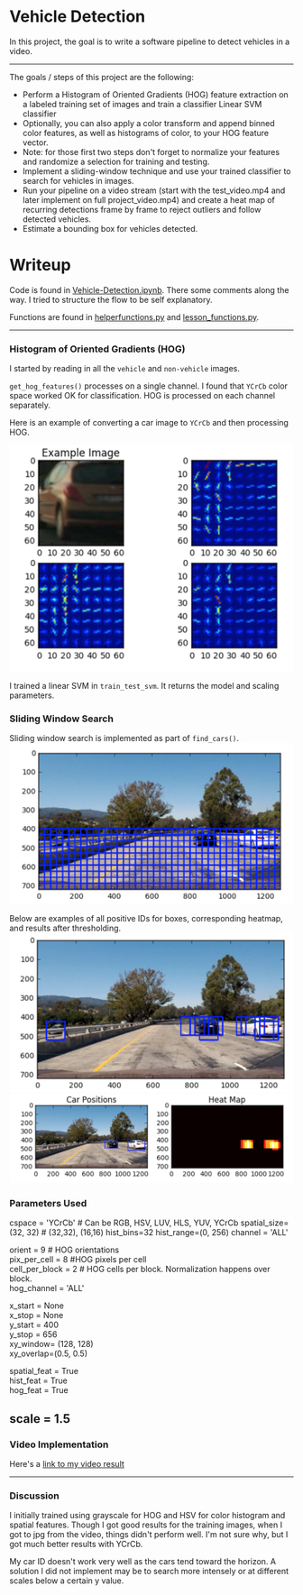 # Vehicle Detection

In this project, the goal is to write a software pipeline to detect vehicles in a video.

[//]: # (Image References)
[image0]: ./examples/carnotcar.png
[image1]: ./examples/hogycrcb.png

[image2]: ./examples/searchboxes.png
[image3]: ./examples/detections.png
[image4]: ./examples/heatmaps.png

---

The goals / steps of this project are the following:

* Perform a Histogram of Oriented Gradients (HOG) feature extraction on a labeled training set of images and train a classifier Linear SVM classifier
* Optionally, you can also apply a color transform and append binned color features, as well as histograms of color, to your HOG feature vector. 
* Note: for those first two steps don't forget to normalize your features and randomize a selection for training and testing.
* Implement a sliding-window technique and use your trained classifier to search for vehicles in images.
* Run your pipeline on a video stream (start with the test_video.mp4 and later implement on full project_video.mp4) and create a heat map of recurring detections frame by frame to reject outliers and follow detected vehicles.
* Estimate a bounding box for vehicles detected.

# Writeup

Code is found in [Vehicle-Detection.ipynb](https://github.com/blakejacquot/udacity_sdc_T1P5_VehicleTracking/blob/master/Vehicle-Detection.ipynb). There some comments along the way. I tried to structure the flow to be self explanatory.

Functions are found in [helperfunctions.py](https://github.com/blakejacquot/udacity_sdc_T1P5_VehicleTracking/blob/master/helperfunctions.py) and [lesson_functions.py](https://github.com/blakejacquot/udacity_sdc_T1P5_VehicleTracking/blob/master/lesson_functions.py).

---

### Histogram of Oriented Gradients (HOG)

I started by reading in all the `vehicle` and `non-vehicle` images.

`get_hog_features()` processes on a single channel. I found that `YCrCb` color space worked OK for classification. HOG is processed on each channel separately.

Here is an example of converting a car image to `YCrCb` and then processing HOG.

![alt text][image1]

I trained a linear SVM in `train_test_svm`. It returns the model and scaling parameters.

### Sliding Window Search

Sliding window search is implemented as part of `find_cars()`.
![alt text][image2]  


Below are examples of all positive IDs for boxes, corresponding heatmap, and results after thresholding.
![alt text][image3]  
![alt text][image4]  

### Parameters Used

cspace = 'YCrCb' # Can be RGB, HSV, LUV, HLS, YUV, YCrCb
spatial_size=(32, 32) # (32,32), (16,16)
hist_bins=32
hist_range=(0, 256)
channel = 'ALL'

orient = 9 # HOG orientations  
pix_per_cell = 8  #HOG pixels per cell  
cell_per_block = 2 # HOG cells per block. Normalization happens over block.  
hog_channel = 'ALL'  

x_start = None  
x_stop = None  
y_start = 400  
y_stop = 656  
xy_window= (128, 128)  
xy_overlap=(0.5, 0.5)  

spatial_feat = True  
hist_feat = True  
hog_feat = True  

scale = 1.5  
---

### Video Implementation

Here's a [link to my video result](./project_out.mp4)

---

### Discussion

I initially trained using grayscale for HOG and HSV for color histogram and spatial features. Though I got good results for the training images, when I got to jpg from the video, things didn't perform well. I'm not sure why, but I got much better results with YCrCb.

My car ID doesn't work very well as the cars tend toward the horizon. A solution I did not implement may be to search more intensely or at different scales below a certain y value.
